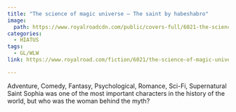 ```yaml
---
title: "The science of magic universe – The saint by habeshabro"
image:
  path: https://www.royalroadcdn.com/public/covers-full/6021-the-science-of-magic-universe-the-saint.jpg
categories:
  - HIATUS
tags:
  - GL/WLW
link: https://www.royalroad.com/fiction/6021/the-science-of-magic-universe-the-saint

---
```

Adventure, Comedy, Fantasy, Psychological, Romance, Sci-Fi, Supernatural
Saint Sophia was one of the most important characters in the history of the world, but who was the woman behind the myth?